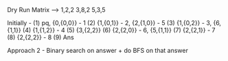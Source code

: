 
Dry Run 
Matrix --> 
1,2,2
3,8,2
5,3,5​

Initially - (1) pq, {0,{0,0}} - 1 
            (2) {1,{0,1}} - 2, {2,{1,0}} - 5
            (3) {1,{0,2}} - 3, {6,{1,1}}
            (4) {1,{1,2}} - 4
            (5) {3,{2,2}} 
            (6) {2,{2,0}} - 6, {5,{1,1}}
            (7) {2,{2,1}} - 7
            (8) {2,{2,2}} - 8 
            (9) Ans

Approach 2 - Binary search on answer + do BFS on that answer
